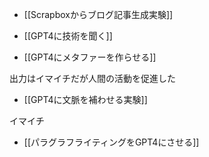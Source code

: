 
- [[Scrapboxからブログ記事生成実験]]


- [[GPT4に技術を聞く]]
- [[GPT4にメタファーを作らせる]]

出力はイマイチだが人間の活動を促進した
- [[GPT4に文脈を補わせる実験]]

イマイチ
- [[パラグラフライティングをGPT4にさせる]]

